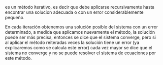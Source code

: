 es un método iterativo, es decir que debe aplicarse recursivamente hasta encontrar una solucion adecuada o con un error considerablemente pequeño.


En cada iteración obtenemos una solución posible del sistema con un error determinado, a medida que aplicamos nuevamente el método, la solución puede ser más precisa, entonces se dice que el sistema converge, pero si al aplicar el método reiteradas veces la solución tiene un error (ya explicaremos como se calcula este error) cada vez mayor se dice que el sistema no converge y no se puede resolver el sistema de ecuaciones por este método.
